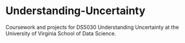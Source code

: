 # Understanding-Uncertainty
Coursework and projects for DS5030 Understanding Uncertainty at the University of Virginia School of Data Science.
